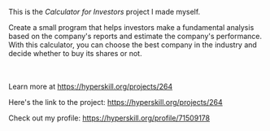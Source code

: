 This is the *Calculator for Investors* project I made myself.


<p>Create a small program that helps investors make a fundamental analysis based on the company's reports and estimate the company's performance. With this calculator, you can choose the best company in the industry and decide whether to buy its shares or not.</p><br/><br/>Learn more at <a href="https://hyperskill.org/projects/264?utm_source=ide&utm_medium=ide&utm_campaign=ide&utm_content=project-card">https://hyperskill.org/projects/264</a>

Here's the link to the project: https://hyperskill.org/projects/264

Check out my profile: https://hyperskill.org/profile/71509178